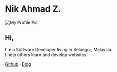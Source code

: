 # Nik Ahmad Z.

![My Profile Pic](https://avatars0.githubusercontent.com/u/7868782?v=4&s=160)

## Hi,
I'm a Software Developer living in Selangor, Malaysia.  
I help others learn and develop websites.

[Github][1] &middot; [Blog][2]

[1]:https://github.com/nikahmadz "Open my Github Profile"
[2]:https://nikahmadz.blogspot.com "Visit my Blog"
